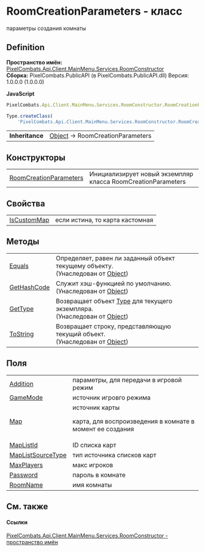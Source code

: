 # RoomCreationParameters - класс


параметры создания комнаты



## Definition
**Пространство имён:** <a href="5c0aa2e7-ab63-7190-0eca-affc008061c2">PixelCombats.Api.Client.MainMenu.Services.RoomConstructor</a>  
**Сборка:** PixelCombats.PublicAPI (в PixelCombats.PublicAPI.dll) Версия: 1.0.0.0 (1.0.0.0)

**JavaScript**
``` JavaScript
PixelCombats.Api.Client.MainMenu.Services.RoomConstructor.RoomCreationParameters = function();

Type.createClass(
	'PixelCombats.Api.Client.MainMenu.Services.RoomConstructor.RoomCreationParameters');
```

<table><tr><td><strong>Inheritance</strong></td><td><a href="https://learn.microsoft.com/dotnet/api/system.object" target="_blank" rel="noopener noreferrer">Object</a>  →  RoomCreationParameters</td></tr>
</table>



## Конструкторы
<table>
<tr>
<td><a href="d0c1bba9-c9c0-a781-fb8f-e70d45634b3e">RoomCreationParameters</a></td>
<td>Инициализирует новый экземпляр класса RoomCreationParameters</td></tr>
</table>

## Свойства
<table>
<tr>
<td><a href="0b718e9d-691e-93d0-f3b4-4c6dabd486cf">IsCustomMap</a></td>
<td>если истина, то карта кастомная</td></tr>
</table>

## Методы
<table>
<tr>
<td><a href="https://learn.microsoft.com/dotnet/api/system.object.equals#system-object-equals(system-object)" target="_blank" rel="noopener noreferrer">Equals</a></td>
<td>Определяет, равен ли заданный объект текущему объекту.<br />(Унаследован от <a href="https://learn.microsoft.com/dotnet/api/system.object" target="_blank" rel="noopener noreferrer">Object</a>)</td></tr>
<tr>
<td><a href="https://learn.microsoft.com/dotnet/api/system.object.gethashcode#system-object-gethashcode" target="_blank" rel="noopener noreferrer">GetHashCode</a></td>
<td>Служит хэш-функцией по умолчанию.<br />(Унаследован от <a href="https://learn.microsoft.com/dotnet/api/system.object" target="_blank" rel="noopener noreferrer">Object</a>)</td></tr>
<tr>
<td><a href="https://learn.microsoft.com/dotnet/api/system.object.gettype#system-object-gettype" target="_blank" rel="noopener noreferrer">GetType</a></td>
<td>Возвращает объект <a href="https://learn.microsoft.com/dotnet/api/system.type" target="_blank" rel="noopener noreferrer">Type</a> для текущего экземпляра.<br />(Унаследован от <a href="https://learn.microsoft.com/dotnet/api/system.object" target="_blank" rel="noopener noreferrer">Object</a>)</td></tr>
<tr>
<td><a href="https://learn.microsoft.com/dotnet/api/system.object.tostring#system-object-tostring" target="_blank" rel="noopener noreferrer">ToString</a></td>
<td>Возвращает строку, представляющую текущий объект.<br />(Унаследован от <a href="https://learn.microsoft.com/dotnet/api/system.object" target="_blank" rel="noopener noreferrer">Object</a>)</td></tr>
</table>

## Поля
<table>
<tr>
<td><a href="bb40b920-a5f9-f056-7301-ae7e2019d67c">Addition</a></td>
<td>параметры, для передачи в игровой режим</td></tr>
<tr>
<td><a href="e9ecd5dd-9e1f-4f5b-df60-648a16c8d10d">GameMode</a></td>
<td>источник игровго режима</td></tr>
<tr>
<td><a href="508ab7d3-10fb-f658-ba1f-7fc151e0a94b">Map</a></td>
<td>источник карты <p>карта, для воспроизведения в комнате в момент ее создания</p></td></tr>
<tr>
<td><a href="579e4f64-a654-bddd-6772-0673ae86b5aa">MapListId</a></td>
<td>ID списка карт</td></tr>
<tr>
<td><a href="3433b39f-450a-1769-b6fa-ab68b457925b">MapListSourceType</a></td>
<td>тип источника списков карт</td></tr>
<tr>
<td><a href="8283495a-669b-cd8c-8d44-bb5e03019683">MaxPlayers</a></td>
<td>макс игроков</td></tr>
<tr>
<td><a href="13fb628f-c7ac-5db5-1675-ef5a69229233">Password</a></td>
<td>пароль в комнате</td></tr>
<tr>
<td><a href="b2f7cea9-f1b5-e618-0886-b82c9ad94fc8">RoomName</a></td>
<td>имя комнаты</td></tr>
</table>

## См. также


#### Ссылки
<a href="5c0aa2e7-ab63-7190-0eca-affc008061c2">PixelCombats.Api.Client.MainMenu.Services.RoomConstructor - пространство имён</a>  
